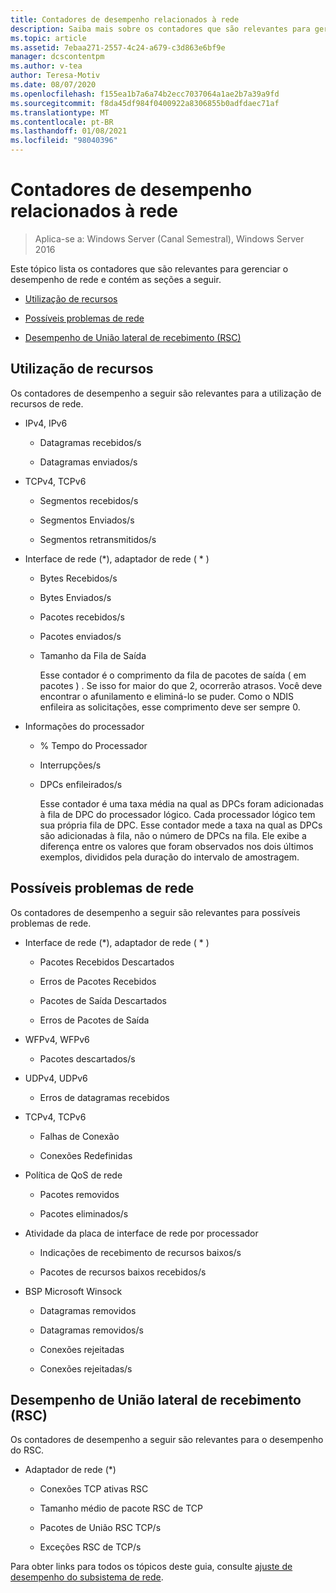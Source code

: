 ```yaml
---
title: Contadores de desempenho relacionados à rede
description: Saiba mais sobre os contadores que são relevantes para gerenciar o desempenho da rede.
ms.topic: article
ms.assetid: 7ebaa271-2557-4c24-a679-c3d863e6bf9e
manager: dcscontentpm
ms.author: v-tea
author: Teresa-Motiv
ms.date: 08/07/2020
ms.openlocfilehash: f155ea1b7a6a74b2ecc7037064a1ae2b7a39a9fd
ms.sourcegitcommit: f8da45df984f0400922a8306855b0adfdaec71af
ms.translationtype: MT
ms.contentlocale: pt-BR
ms.lasthandoff: 01/08/2021
ms.locfileid: "98040396"
---
```

# <a name="network-related-performance-counters"></a>Contadores de desempenho relacionados à rede

>Aplica-se a: Windows Server (Canal Semestral), Windows Server 2016

Este tópico lista os contadores que são relevantes para gerenciar o desempenho de rede e contém as seções a seguir.

-   [Utilização de recursos](#bkmk_ru)

-   [Possíveis problemas de rede](#bkmk_np)

-   [Desempenho de União lateral de recebimento (RSC)](#bkmk_rsc)

##  <a name="resource-utilization"></a><a name="bkmk_ru"></a> Utilização de recursos

Os contadores de desempenho a seguir são relevantes para a utilização de recursos de rede.

- IPv4, IPv6

  -   Datagramas recebidos/s

  -   Datagramas enviados/s

- TCPv4, TCPv6

  -   Segmentos recebidos/s

  -   Segmentos Enviados/s

  -   Segmentos retransmitidos/s

- Interface de rede (*), adaptador de rede ( \* )

  - Bytes Recebidos/s

  - Bytes Enviados/s

  - Pacotes recebidos/s

  - Pacotes enviados/s

  - Tamanho da Fila de Saída

    Esse contador é o comprimento da fila de pacotes de saída \( em pacotes \) . Se isso for maior do que 2, ocorrerão atrasos. Você deve encontrar o afunilamento e eliminá-lo se puder. Como o NDIS enfileira as solicitações, esse comprimento deve ser sempre 0.

- Informações do processador

  - % Tempo do Processador

  - Interrupções/s

  - DPCs enfileirados/s

    Esse contador é uma taxa média na qual as DPCs foram adicionadas à fila de DPC do processador lógico. Cada processador lógico tem sua própria fila de DPC. Esse contador mede a taxa na qual as DPCs são adicionadas à fila, não o número de DPCs na fila. Ele exibe a diferença entre os valores que foram observados nos dois últimos exemplos, divididos pela duração do intervalo de amostragem.

##  <a name="potential-network-problems"></a><a name="bkmk_np"></a> Possíveis problemas de rede

Os contadores de desempenho a seguir são relevantes para possíveis problemas de rede.

-   Interface de rede (*), adaptador de rede ( \* )

    -   Pacotes Recebidos Descartados

    -   Erros de Pacotes Recebidos

    -   Pacotes de Saída Descartados

    -   Erros de Pacotes de Saída

-   WFPv4, WFPv6

    -   Pacotes descartados/s

-   UDPv4, UDPv6

    -   Erros de datagramas recebidos

-   TCPv4, TCPv6

    -   Falhas de Conexão

    -   Conexões Redefinidas

-   Política de QoS de rede

    -   Pacotes removidos

    -   Pacotes eliminados/s

-   Atividade da placa de interface de rede por processador

    -   Indicações de recebimento de recursos baixos/s

    -   Pacotes de recursos baixos recebidos/s

-   BSP Microsoft Winsock

    -   Datagramas removidos

    -   Datagramas removidos/s

    -   Conexões rejeitadas

    -   Conexões rejeitadas/s

##  <a name="receive-side-coalescing-rsc-performance"></a><a name="bkmk_rsc"></a> Desempenho de União lateral de recebimento (RSC)

Os contadores de desempenho a seguir são relevantes para o desempenho do RSC.

-   Adaptador de rede (*)

    -   Conexões TCP ativas RSC

    -   Tamanho médio de pacote RSC de TCP

    -   Pacotes de União RSC TCP/s

    -   Exceções RSC de TCP/s

Para obter links para todos os tópicos deste guia, consulte [ajuste de desempenho do subsistema de rede](net-sub-performance-top.md).